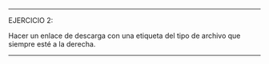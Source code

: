 <!--
  Este archivo está escrito en Markdown
  Para obtener más info acerca de qué es Markdown:

  https://www.youtube.com/watch?v=TtSWo2nbzAk&t=199s
-->

***
EJERCICIO 2:

Hacer un enlace de descarga con una etiqueta del tipo de archivo que siempre esté a la derecha.
***